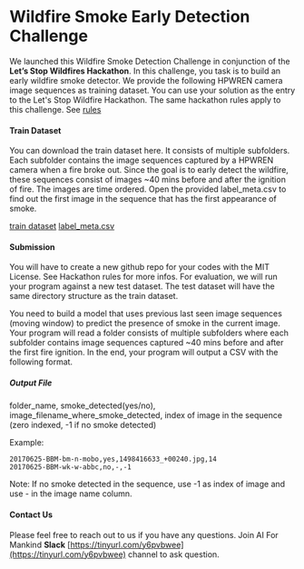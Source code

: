 # Wildfire Smoke Early Detection Challenge

We launched this Wildfire Smoke Detection Challenge in conjunction of the **Let’s Stop Wildfires Hackathon**. In this challenge, you task is to build an early wildfire smoke detector. We provide the following HPWREN camera image sequences as training dataset. You can use your solution as the entry to the Let's Stop Wildfire Hackathon. The same hackathon rules apply to this challenge. See [rules](README.md)

#### Train Dataset
You can download the train dataset here. It consists of multiple subfolders. Each subfolder contains the image sequences captured by a HPWREN camera when a fire broke out. Since the goal is to early detect the wildfire, these sequences consist of images ~40 mins before and after the ignition of fire. The images are time ordered.  Open the provided label_meta.csv to find out the first image in the sequence that has the first appearance of smoke.

[train dataset](https://tinyurl.com/yy3evlfx)
[label_meta.csv](https://tinyurl.com/y2g2o2jk)

#### Submission
You will have to create a new github repo for your codes with the MIT License. See Hackathon rules for more infos. For evaluation, we will run your program against a new test dataset. The test dataset will have the same directory structure as the train dataset.

You need to build a model that uses previous last seen image sequences (moving window) to predict the presence of smoke in the current image.  
Your program will read a folder consists of multiple subfolders where each subfolder contains image sequences captured ~40 mins before and after the first fire ignition. In the end, your program will output a CSV with the following format.

##### Output File
folder_name, smoke_detected(yes/no), image_filename_where_smoke_detected, index of image in the sequence (zero indexed, -1 if no smoke detected)

Example:
```
20170625-BBM-bm-n-mobo,yes,1498416633_+00240.jpg,14
20170625-BBM-wk-w-abbc,no,-,-1
```
Note: 
If no smoke detected in the sequence, use -1 as index of image and use - in the image name column.

#### Contact Us
Please feel free to reach out to us if you have any questions. Join AI For Mankind **Slack** [https://tinyurl.com/y6pvbwee](https://tinyurl.com/y6pvbwee) channel to ask question.
